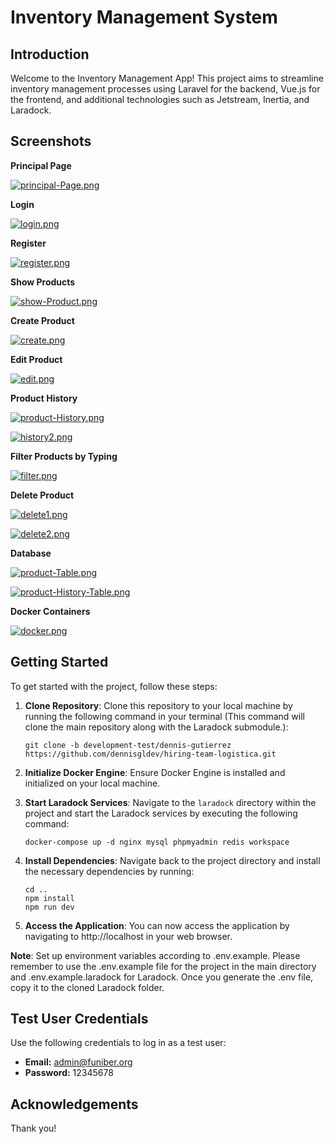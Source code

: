 # Inventory Management System

## Introduction

Welcome to the Inventory Management App! This project aims to streamline inventory management processes using Laravel for the backend, Vue.js for the frontend, and additional technologies such as Jetstream, Inertia, and Laradock.

## Screenshots

**Principal Page**

[![principal-Page.png](https://i.postimg.cc/bvFp9D4K/principal-Page.png)](https://postimg.cc/t1PKXTq5)

**Login**

[![login.png](https://i.postimg.cc/xjNTg5fg/login.png)](https://postimg.cc/NLYcj1rr)

**Register**

[![register.png](https://i.postimg.cc/7hS44Bbk/register.png)](https://postimg.cc/K3cwrDnq)

**Show Products**

[![show-Product.png](https://i.postimg.cc/ry4M5pjP/show-Product.png)](https://postimg.cc/7bqFkwp3)

**Create Product**

[![create.png](https://i.postimg.cc/G2V3d8Qk/create.png)](https://postimg.cc/5Y5WmtD0)

**Edit Product**

[![edit.png](https://i.postimg.cc/CLyM28d0/edit.png)](https://postimg.cc/9zpjRrGg)

**Product History**

[![product-History.png](https://i.postimg.cc/852Gq8p4/product-History.png)](https://postimg.cc/XGktCzyB)

[![history2.png](https://i.postimg.cc/Xvvn5c1f/history2.png)](https://postimg.cc/XrTMSFbq)

**Filter Products by Typing**

[![filter.png](https://i.postimg.cc/jScsCkcq/filter.png)](https://postimg.cc/21qpKGgg)

**Delete Product**

[![delete1.png](https://i.postimg.cc/tJ6qTqS8/delete1.png)](https://postimg.cc/MfW23S8Y)

[![delete2.png](https://i.postimg.cc/fTxWQb09/delete2.png)](https://postimg.cc/xc1VKn5f)

**Database**

[![product-Table.png](https://i.postimg.cc/pXYv11gQ/product-Table.png)](https://postimg.cc/zVB4ypD3)

[![product-History-Table.png](https://i.postimg.cc/fThZChgT/product-History-Table.png)](https://postimg.cc/Lhvr4Gpr)

**Docker Containers**

[![docker.png](https://i.postimg.cc/Pxph3fjN/docker.png)](https://postimg.cc/dkYzDYDK)

## Getting Started

To get started with the project, follow these steps:

1. **Clone Repository**: Clone this repository to your local machine by running the following command in your terminal (This command will clone the main repository along with the Laradock submodule.):

   ```
   git clone -b development-test/dennis-gutierrez https://github.com/dennisgldev/hiring-team-logistica.git
   ```

2. **Initialize Docker Engine**: Ensure Docker Engine is installed and initialized on your local machine.

3. **Start Laradock Services**: Navigate to the `laradock` directory within the project and start the Laradock services by executing the following command:

   ```
   docker-compose up -d nginx mysql phpmyadmin redis workspace
   ```

4. **Install Dependencies**: Navigate back to the project directory and install the necessary dependencies by running:

   ```
   cd ..
   npm install
   npm run dev
   ```

5. **Access the Application**: You can now access the application by navigating to http://localhost in your web browser.

**Note**: Set up environment variables according to .env.example. Please remember to use the .env.example file for the project in the main directory and .env.example.laradock for Laradock. Once you generate the .env file, copy it to the cloned Laradock folder.

## Test User Credentials

Use the following credentials to log in as a test user:

- **Email:** admin@funiber.org
- **Password:** 12345678

## Acknowledgements

Thank you!
